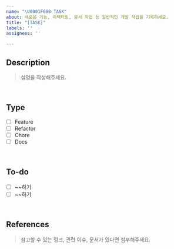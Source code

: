 ```yaml
---
name: "\U0001F680 TASK"
about: 새로운 기능, 리팩터링, 문서 작업 등 일반적인 개발 작업을 기록하세요.
title: "[TASK]"
labels: ''
assignees: ''

---
```


## Description
> 설명을 작성해주세요.

</br>

## Type
- [ ] Feature
- [ ] Refactor
- [ ] Chore
- [ ] Docs

</br>

## To-do
- [ ] ~~하기
- [ ] ~~하기

</br>

## References
> 참고할 수 있는 링크, 관련 이슈, 문서가 있다면 첨부해주세요.

